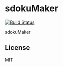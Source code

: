 # sdokuMaker

  [![Build Status](https://travis-ci.org/kimorkim/sdokuMaker.svg?branch=master)](https://travis-ci.org/kimorkim/sdokuMaker)
  
  sdokuMaker

## License

  [MIT](LICENSE)
